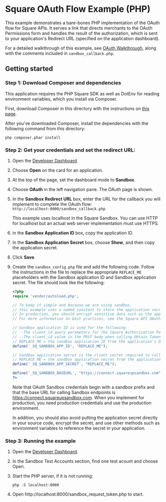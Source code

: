 # Square OAuth Flow Example (PHP)

This example demonstrates a bare-bones PHP implementation of the OAuth flow for
Square APIs. It serves a link that directs merchants to the OAuth Permissions form
and handles the result of the authorization, which is sent to your application's
Redirect URL (specified on the application dashboard).

For a detailed walkthrough of this example, see [OAuth Walkthrough](https://developer.squareup.com/docs/oauth-api/walkthrough),
along with the comments included in `sandbox_callback.php`.

## Getting started

### Step 1: Download Composer and dependencies

This application requires the PHP Square SDK as well as DotEnv for reading environment variables, which you install via
Composer.

First, download Composer in this directory with the instructions on
[this page](https://getcomposer.org/download/).

After you've downloaded Composer, install the dependencies with the following
command from this directory:

```
php composer.phar install
```

### Step 2: Get your credentials and set the redirect URL:

1. Open the [Developer Dashboard](https://developer.squareup.com/apps).
1. Choose **Open** on the card for an application.
1. At the top of the page, set the dashboard mode to **Sandbox**.
1. Choose **OAuth** in the left navigation pane. The OAuth page is shown.
1. In the **Sandbox Redirect URL** box, enter the URL for the callback you will implement to complete the OAuth flow:
    `http://localhost:8000/sandbox_callback.php`

    This example uses localhost in the Square Sandbox. You can use HTTP for localhost but an actual web server implementation must use HTTPS.
1. in the **Sandbox Application ID** box, copy the application ID.
1. In the **Sandbox Application Secret** box, choose **Show**, and then copy the application secret.
1. Click **Save**.
1. Create the `sandbox_config.php` file and add the following code. Follow the instructions in the file to replace the appropriate `REPLACE_ME` placeholders with the Sandbox application ID and Sandbox application secret. The file should look like the following:

    ```php
    <?php
    require 'vendor/autoload.php';

    // To keep it simple and because we are using sandbox, 
    // this example uses a named constant to store the application secret.
    // In production, you should encrypt sensitive data such as the application secret and OAuth tokens.
    // For more information on best practices, see the Square API OAuth documentation.

    // Sandbox application ID is used for the following:
    // --The client_id query parameters for the Square Authorization Page URL
    // --The client_id value in the POST body when calling Obtain Token
    // REPLACE_ME = the sandbox application ID from the application's OAuth tab in the Developer Dashboard.
    define('_SQ_SANDBOX_APP_ID', "REPLACE_ME");

    // Sandbox application secret is the client secret required to call obtain token.
    // REPLACE_ME = the sandbox application secret from the application's OAuth tab.
    define('_SQ_SANDBOX_APP_SECRET', "REPLACE_ME");

    define('_SQ_SANDBOX_BASEURL', "https://connect.squareupsandbox.com");
    ?>
    ```

    Note that OAuth Sandbox credentials begin with a sandbox prefix and that the base URL for calling Sandbox endpoints is https://connect.squareupsandbox.com. When you implement for production, you need production credentials and use the production environment.

    In addition, you should also avoid putting the application secret directly in your source code, encrypt the secret, and use other methods such as environment variables to reference the secret in your application.

### Step 3: Running the example

1. Open the [Developer Dashboard](https://developer.squareup.com/apps).

1. In the Sandbox Test Accounts section, find one test acount and choose Open.

1. Start the PHP server, if it is not running:

    ```
    php -S localhost:8000
    ```

1. Open http://localhost:8000/sandbox_request_token.php to start.
